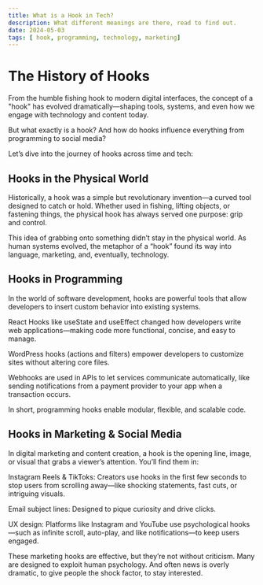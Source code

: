 ```yaml
---
title: What is a Hook in Tech?
description: What different meanings are there, read to find out.
date: 2024-05-03
tags: [ hook, programming, technology, marketing]
---
```

# The History of Hooks
From the humble fishing hook to modern digital interfaces, the concept of a "hook" has evolved dramatically—shaping tools, systems, and even how we engage with technology and content today.

But what exactly is a hook? And how do hooks influence everything from programming to social media?

Let’s dive into the journey of hooks across time and tech:

## Hooks in the Physical World
Historically, a hook was a simple but revolutionary invention—a curved tool designed to catch or hold. Whether used in fishing, lifting objects, or fastening things, the physical hook has always served one purpose: grip and control.

This idea of grabbing onto something didn’t stay in the physical world. As human systems evolved, the metaphor of a “hook” found its way into language, marketing, and, eventually, technology.

## Hooks in Programming
In the world of software development, hooks are powerful tools that allow developers to insert custom behavior into existing systems.

React Hooks like useState and useEffect changed how developers write web applications—making code more functional, concise, and easy to manage.

WordPress hooks (actions and filters) empower developers to customize sites without altering core files.

Webhooks are used in APIs to let services communicate automatically, like sending notifications from a payment provider to your app when a transaction occurs.

In short, programming hooks enable modular, flexible, and scalable code.

## Hooks in Marketing & Social Media
In digital marketing and content creation, a hook is the opening line, image, or visual that grabs a viewer’s attention. You’ll find them in:

Instagram Reels & TikToks: Creators use hooks in the first few seconds to stop users from scrolling away—like shocking statements, fast cuts, or intriguing visuals.

Email subject lines: Designed to pique curiosity and drive clicks.

UX design: Platforms like Instagram and YouTube use psychological hooks—such as infinite scroll, auto-play, and like notifications—to keep users engaged.

These marketing hooks are effective, but they’re not without criticism. Many are designed to exploit human psychology.
And often news is overly dramatic, to give people the shock factor, to stay interested.

